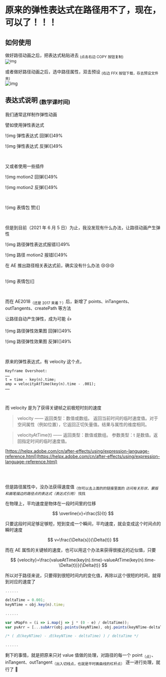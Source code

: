 <script id='parameter'>
{
"expressions":{
    "overShootForPath.js":{
        "download":["bounceBackForPath.ffx"]
    },
   
    "bounceBackForPath.js":{
        "download":"overShootForPath.ffx"
        }
    },

"title":"路径动画都也可以用的，万能弹性表达式",
"description":"在右边复制过去就好"
}
</script>

# 原来的弹性表达式在路径用不了，现在，可以了！！！

## 如何使用

做好路径动画之后，把表达式粘贴进去 <sub>(点击右边 COPY 按钮复制)  
![img ]()

或者做好路径动画之后，选中路径属性，双击预设 <sub>(右边 FFX 按钮下载，存去预设文件夹)</sub>  
![img ]()

## 表达式说明 <sub>(数学课时间)</sub>

我们通常这样制作弹性动画

譬如使用弹性表达式

!(img 弹性表达式 回弹)[]49%

!(img 弹性表达式 反弹)[]49%

<br>

又或者使用一些插件

!(img motion2 回弹)[]49%

!(img motion2 反弹)[]49%

<br>

!(img 表情包 赞)[]

<br>

但是到目前（2021 年 6 月 5 日）为止，我没发现有什么办法，让路径动画产生弹性

!(img 路径弹性表达式报错)[]49%

!(img 路径 motion2 报错)[]49%

在 AE 推出路径相关表达式前，确实没有什么办法 😢😢😢<br><br>

!(img 表情包)[]

<br>

而在 AE2018<sub>（还是 2017 来着？）</sub>后，新增了 points、inTangents、outTangents、createPath 等方法

让路径自动产生弹性，成为可能 👍

!(img 路径弹性效果图 回弹)[]49%

!(img 路径弹性效果图 反弹)[]49%

<br>

原来的弹性表达式，有 velocity 这个点，

```javascript:
Keyframe Overshoot:
……
t = time - key(n).time;
amp = velocityAtTime(key(n).time - .001);
……
```

<br>

而 velocity 是为了获得关键帧之前极短时刻的速度

> velocity —— 返回类型：数值或数组。 返回当前时间的临时速度值。对于空间属性（例如位置），它返回正切矢量值。结果与属性的维度相同。

> velocityAtTime(t) —— 返回类型：数值或数组。 参数类型：t 是数值。返回指定时间的临时速度值。

[https://helpx.adobe.com/cn/after-effects/using/expression-language-reference.html](https://helpx.adobe.com/cn/after-effects/using/expression-language-reference.html)

<br><br>

但是路径属性中，没办法获得速度值<sub>（你可以去上面的的链接里面的 _访问有关形状、蒙版和画笔描边的路径点的表达式（表达式引用）_ 找找</sub>

在物理上，平均速度是物体在一段时间里的位移

$$
\overline{v}=\frac{S}{t}
$$

只要这段时间足够足够短，短到变成一个瞬间，平均速度，就会变成这个时间点的瞬时速度

$$
v=\frac{\Delta{s}}{\Delta{t}}
$$

而在 AE 属性的关键帧的速度，也可以用这个办法来获得很接近的近似值，只要

$$
{velocity}=\frac{valueAtTime(key(n).time)-valueAtTime(key(n).time-\Delta{t})}{\Delta{t}}
$$

所以对于路径来说，只要得到很短时间内的变化值，再除以这个很短的时间，就得到对应的速度了

```javascript
......

deltaTime = 0.001;
keyNTime = obj.key(n).time;

......

var vMapFn = (i => i.map(j => j * (0 - e) / deltaTime));
var pvArr = [...subArr(obj.points(keyNTime), obj.points(keyNTime-deltaTime))].map(vMapFn);

/* ( 点(keyNTime) - 点(keyNTime - deltaTime) ) / deltaTime */

......
```

剩下的事情，就是把原来只对 value 值做的处理，对路径的每一个 point<sub>（点）</sub>、 inTangent、outTangent<sub>（出入切线点，也就是平时画曲线的杠杆点）</sub> 逐一进行处理，就行了 👀

​
